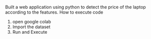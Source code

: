 Built a web application using python to detect the price of the laptop according to the features.
How to execute code
1. open google colab
2. Import the dataset
3. Run and Execute


